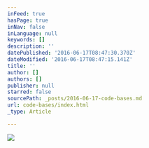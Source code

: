 ```yaml
---
inFeed: true
hasPage: true
inNav: false
inLanguage: null
keywords: []
description: ''
datePublished: '2016-06-17T08:47:30.370Z'
dateModified: '2016-06-17T08:47:15.141Z'
title: ''
author: []
authors: []
publisher: null
starred: false
sourcePath: _posts/2016-06-17-code-bases.md
url: code-bases/index.html
_type: Article

---
```

![](https://the-grid-user-content.s3-us-west-2.amazonaws.com/d902e9aa-36f4-4b6c-a180-8ab86ddcb221.png)